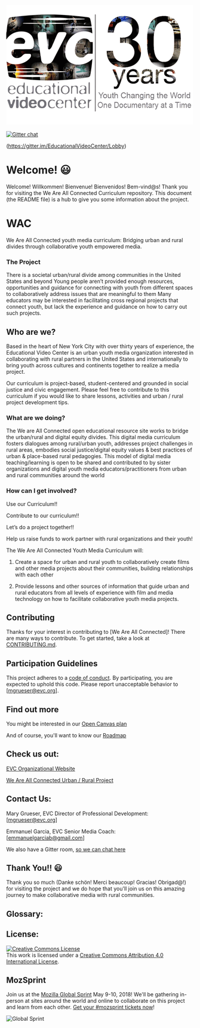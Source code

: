 ![alt text](https://raw.githubusercontent.com/EducationalVideoCenter/WAC/master/images/EVClogo1.gif)

[![Gitter chat](https://badges.gitter.im/gitterHQ/gitter.png)](https://gitter.im/gitterHQ/gitter)

(https://gitter.im/EducationalVideoCenter/Lobby)

# Welcome! :smiley:

Welcome! Willkommen! Bienvenue! Bienvenidos! Bem-vind@s!
Thank you for visiting the We Are All Connected Curriculum repository.
This document (the README file) is a hub to give you some information about the project. 

# WAC
We Are All Connected youth media curriculum: Bridging urban and rural divides through collaborative youth empowered media.   

### The Project
There is a societal urban/rural divide among communities in the United States and beyond
Young people aren’t provided enough resources, opportunities and guidance for connecting with youth from different spaces to collaboratively address issues that are meaningful to them 
Many educators may be interested in facilitating cross regional projects that connect youth, but lack the experience and guidance on how to carry out such projects.

## Who are we?
Based in the heart of New York City with over thirty years of experience, the Educational Video Center is an urban youth media organization interested in collaborating with rural partners in the United States and internationally to bring youth across cultures and continents together to realize a media project.

Our curriculum is project-based, student-centered and grounded in social justice and civic engagement.  Please feel free to contribute to this curriculum if you would like to share lessons, activities and urban / rural project development tips.
 
### What are we doing?
The We are All Connected open educational resource site works to bridge the urban/rural and digital equity divides. This digital media curriculum fosters dialogues among rural/urban youth, addresses project challenges in rural areas, embodies social justice/digital equity values & best practices of urban & place-based rural pedagogies. This model of digital media teaching/learning is open to be shared and contributed to by sister organizations and digital youth media educators/practitioners from urban and rural communities around the world  

### How can I get involved?
Use our Curriculum!!

Contribute to our curriculum!!

Let’s do a project together!!

Help us raise funds to work partner with rural organizations and their youth!
 
The We Are All Connected Youth Media Curriculum will:

1.  Create a space for urban and rural youth to collaboratively create films and other media projects about their communities, building relationships with each other 

2.  Provide lessons and other sources of information that guide urban and rural educators from all levels of experience with film and media technology on how to facilitate collaborative youth media projects. 

## Contributing

Thanks for your interest in contributing to [We Are All Connected]! There are many ways to contribute. To get started, take a look at [CONTRIBUTING.md](CONTRIBUTING.md).

## Participation Guidelines

This project adheres to a [code of conduct](CODE_OF_CONDUCT.md). By participating, you are expected to uphold this code. Please report unacceptable behavior to [mgrueser@evc.org].

## Find out more
You might be interested in our [Open Canvas plan](https://docs.google.com/presentation/d/1iQTmLv9rVd47jRD1ozcyJC_FLXDXRTGRAePbutv_QXk/edit#slide=id.p)

And of course, you'll want to know our [Roadmap](https://docs.google.com/document/d/10nQy5H2l_6frIkL_o66cnAstM_rcBcuinYP2PUcjD14/edit)

## Check us out:
[EVC Organizational Website](https://www.evc.org)

[We Are All Connected Urban / Rural Project](https://www.weareallconnected.wixsite.com/weareallconnected)

## Contact Us:
Mary Grueser, EVC Director of Professional Development:  [mgrueser@evc.org]

Emmanuel Garcia, EVC Senior Media Coach: [emmanuelgarciab@gmail.com]

We also have a Gitter room, [so we can chat here](https://gitter.im/EducationalVideoCenter/Lobby?utm_source=share-link&utm_medium=link&utm_campaign=share-link)

## Thank You!! :smiley:
Thank you so much (Danke schön! Merci beaucoup! Gracias! Obrigad@!) for visiting the project and we do hope that you'll join us on this amazing journey to make collaborative media with rural communities.


## Glossary:


## License:

<a rel="license" href="http://creativecommons.org/licenses/by/4.0/"><img alt="Creative Commons License" style="border-width:0" src="https://i.creativecommons.org/l/by/4.0/88x31.png" /></a><br />This work is licensed under a <a rel="license" href="http://creativecommons.org/licenses/by/4.0/">Creative Commons Attribution 4.0 International License</a>.


## MozSprint

Join us at the [Mozilla Global Sprint](http://mozilla.github.io/global-sprint/) May 9-10, 2018! We'll be gathering in-person at sites around the world and online to collaborate on this project and learn from each other. [Get your #mozsprint tickets now](http://mozilla.github.io/global-sprint/)!

![Global Sprint](https://cloud.githubusercontent.com/assets/617994/24632585/b2b07dcc-1892-11e7-91cf-f9e473187cf7.png)


